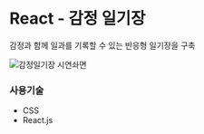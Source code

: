 # React - 감정 일기장
감정과 함께 일과를 기록할 수 있는 반응형 일기장을 구축

![감정일기장 시연솨면](https://github.com/shiningKyung/emotion-diary/assets/110381560/e3cf9c93-aa82-4e4d-8fff-7032dcfac09a)
&nbsp; 
### 사용기술
- CSS
- React.js
